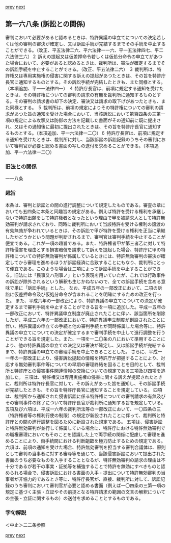 [prev](/specific\markdowns\特許法\233_Mp-Ch_6-At_167_2.md)
[next](/specific\markdowns\特許法\235_Mp-Ch_6-At_169.md)
## 第一六八条 (訴訟との関係)
審判において必要があると認めるときは、特許異議の申立てについての決定若しくは他の審判の審決が確定し、又は訴訟手続が完結するまでその手続を中止することができる。（改正、平五法律二六、平六法律一一六、平一五法律四七、平二六法律三六）２ 訴えの提起又は仮差押命令若しくは仮処分命令の申立てがあつた場合において、必要があると認めるときは、裁判所は、審決が確定するまでその訴訟手続を中止することができる。（改正、平五法律二六）
３ 裁判所は、特許権又は専用実施権の侵害に関する訴えの提起があつたときは、その旨を特許庁長官に通知するものとする。その訴訟手続が完結したときも、また同様とする。（本項追加、平一一法律四一）
４ 特許庁長官は、前項に規定する通知を受けたときは、その特許権についての審判の請求の有無を裁判所に通知するものとする。その審判の請求書の却下の決定、審決又は請求の取下げがあつたときも、また同様とする。
５ 裁判所は、前項の規定によりその特許権についての審判の請求があつた旨の通知を受けた場合において、当該訴訟において第百四条の三第一項の規定による攻撃又は防御の方法を記載した書面がその通知前に既に提出され、又はその通知後に最初に提出されたときは、その旨を特許庁長官に通知するものとする。（本項追加、平一六法律一二〇）６ 特許庁長官は、前項に規定する通知を受けたときは、裁判所に対し、当該訴訟の訴訟記録のうちその審判において審判官が必要と認める書面の写しの送付を求めることができる。（本項追加、平一六法律一二〇）

### 旧法との関係
一一八条

### 趣旨
本条は、審判と訴訟との間の進行調整について規定したものである。審査の章においても五四条に本条と同趣旨の規定がある。例えば特許を受ける権利を承継しないで特許出願をして特許権者となったという理由で甲を被請求人として特許無効審判が請求されており、同時に裁判所において当該特許を受ける権利の譲渡の有効無効が争われているときは、その訴訟で甲が特許を受ける権利を正当に承継したかどうかという問題が判断されるまで、審判官は審判手続を中止することが便宜である。これが一項の趣旨である。また、特許権者甲が第三者乙に対して特許権侵害を理由とする損害賠償を請求して訴えを提起した場合、特許庁に甲の特許権についての特許無効審判が係属しているときには、特許無効審判の審決が確定してから審理を進めるほうが訴訟経済に合致することにもなり、裁判所にとって便宜である。このような場合は二項によって訴訟手続を中止することができる。旧法には「民事又ハ刑事ノ」という表現を用いていたが、これでは行政事件の訴訟が除外されるという解釈も生じかねないので、全ての訴訟手続を含める意味で単に「訴訟手続」とした。
なお、平成五年の一部改正において、二項の訴訟に仮差押命令及び仮処分命令が含まれることを明確にするための改正を行った。
また、平成六年の一部改正により、特許異議の申立てについての決定が確定するまで審判手続を中止することができる旨を一項に追加した。平成一五年の一部改正において、特許異議申立制度が廃止されたことに伴い、該当箇所を削除したが、平成二六年の一部改正において、特許異議申立制度が創設されたことに伴い、特許異議の申立ての手続と他の審判手続とが同時係属した場合等に、特許異議の申立てについての決定が確定するまで審判手続を中止して進行調整を行うことができる旨を規定した。また、一項を一二〇条の八において準用することにより、他の特許異議の申立ての決定又は審決が確定し、又は訴訟手続が完結するまで、特許異議の申立ての審理手続を中止できることとした。
さらに、平成一一年の一部改正により、侵害訴訟提起の情報を特許庁が把握することにより、対応する無効審判事件等についての早期の審理終結を図ることを目的として、裁判所と特許庁との侵害事件関連情報の交換についての規定である三項及び四項を追加した。
三項は、特許権又は専用実施権の侵害に関する訴えが提起されたときに、裁判所は特許庁長官に対して、その訴えがあった旨を通知し、その訴訟手続が完結したときも、その旨を特許庁長官に通知することを規定している。
四項は、裁判所から通知された侵害訴訟に係る特許権についての審判請求の有無及びその審判事件の終了について特許庁長官が裁判所に通知する旨を規定している。
五項及び六項は、平成一六年の裁判所法等の一部改正において、一〇四条の三（特許権者等の権利行使の制限）の規定が新設されたことに伴って、裁判所と特許庁との間の進行調整を図るために新設された規定である。
五項は、侵害訴訟と特許無効審判が並行して係属している場合に、特許庁における特許無効審判での職権審理においてもそのことを認識した上で両手続の関係に配慮して審理を進めることにより、両手続間における判断齟齬を極力防止するための規定である。
六項は、前項の通知を受けた場合、特許無効審判を担当する審判合議体は、原則として審判の当事者に対する審尋等を通じて、当該侵害訴訟において提出された書面のうち必要なものを入手することとなるが、特許無効審判の請求の理由は不十分であるが若干の事実・証拠等を補強することで特許を無効にすべきものと認められる場合で、侵害訴訟における書面の入手・提出について特許無効審判の当事者が非協力的であるとき等に、特許庁長官が、直接、裁判所に対して、訴訟記録のうち審判において審判官が必要と認める書面（例えば一〇四条の三第一項の規定に基づく主張・立証やその前提となる特許請求の範囲の文言の解釈についての主張・立証に関するもの）の送付を求めることとするものである。

### 字句解説
＜中止＞二二条参照

[prev](/specific\markdowns\特許法\233_Mp-Ch_6-At_167_2.md)
[next](/specific\markdowns\特許法\235_Mp-Ch_6-At_169.md)